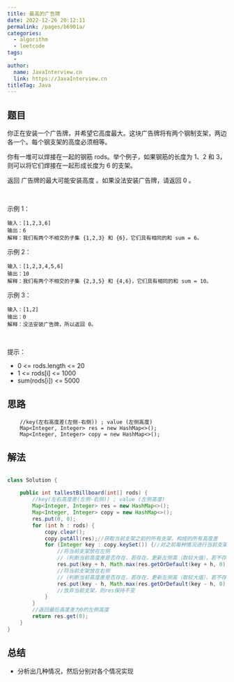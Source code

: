 ```yaml
---
title: 最高的广告牌
date: 2022-12-26 20:12:11
permalink: /pages/b6901a/
categories:
  - algorithm
  - leetcode
tags:
  - 
author: 
  name: JavaInterview.cn
  link: https://JavaInterview.cn
titleTag: Java
---
```



## 题目

你正在安装一个广告牌，并希望它高度最大。这块广告牌将有两个钢制支架，两边各一个。每个钢支架的高度必须相等。

你有一堆可以焊接在一起的钢筋 rods。举个例子，如果钢筋的长度为 1、2 和 3，则可以将它们焊接在一起形成长度为 6 的支架。

返回 广告牌的最大可能安装高度 。如果没法安装广告牌，请返回 0 。

 

示例 1：

    输入：[1,2,3,6]
    输出：6
    解释：我们有两个不相交的子集 {1,2,3} 和 {6}，它们具有相同的和 sum = 6。
示例 2：

    输入：[1,2,3,4,5,6]
    输出：10
    解释：我们有两个不相交的子集 {2,3,5} 和 {4,6}，它们具有相同的和 sum = 10。
示例 3：

    输入：[1,2]
    输出：0
    解释：没法安装广告牌，所以返回 0。
 

提示：

- 0 <= rods.length <= 20
- 1 <= rods[i] <= 1000
- sum(rods[i]) <= 5000

## 思路

        //key(左右高度差(左侧-右侧)) ; value (左侧高度)
        Map<Integer, Integer> res = new HashMap<>();
        Map<Integer, Integer> copy = new HashMap<>();

## 解法
```java

class Solution {
    
    public int tallestBillboard(int[] rods) {
        //key(左右高度差(左侧-右侧)) ; value (左侧高度)
        Map<Integer, Integer> res = new HashMap<>();
        Map<Integer, Integer> copy = new HashMap<>();
        res.put(0, 0);
        for (int h : rods) {
            copy.clear();
            copy.putAll(res);//获取当前支架之前的所有支架，构成的所有高度差
            for (Integer key : copy.keySet()) {//对之前每种情况进行当前支架的选择更新
                //将当前支架放在左侧
                //（判断当前高度差是否存在，若存在，更新左侧高（取较大值），若不存在，添加新的键值对）
                res.put(key + h, Math.max(res.getOrDefault(key + h, 0), copy.get(key) + h));
                //将当前支架放在右侧
                //（判断当前高度差是否存在，若存在，更新左侧高（取较大值），若不存在，添加新的键值对）
                res.put(key - h, Math.max(res.getOrDefault(key - h, 0), copy.get(key)));
                //放弃当前支架，则res保持不变
            }
        }
        //返回最后高度差为0的左侧高度
        return res.get(0);
    }
}
```

## 总结

- 分析出几种情况，然后分别对各个情况实现 
